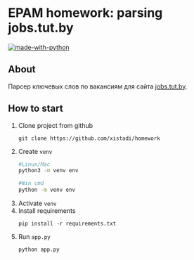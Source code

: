 # EPAM homework: parsing jobs.tut.by
[![made-with-python](https://img.shields.io/badge/Made%20with-Python-blue.svg)](https://www.python.org)

## About
Парсер ключевых слов по вакансиям для сайта [jobs.tut.by](https://jobs.tut.by).

## How to start

1. Clone project from github
    ```
    git clone https://github.com/xistadi/homework
    ```
2. Create `venv`
    ```zsh
    #Linux/Mac
    python3 -m venv env
    ```
    ```bash
    #Win cmd
    python -m venv env
    ```
3. Activate `venv`
4. Install requirements
    ```
    pip install -r requirements.txt
    ```
5. Run `app.py`
    ```bash
    python app.py
    ```
